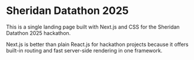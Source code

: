 # Sheridan Datathon 2025
This is a single landing page built with Next.js and CSS for the Sheridan Datathon 2025 hackathon.

Next.js is better than plain React.js for hackathon projects because it offers built-in routing and fast server-side rendering in one framework.
